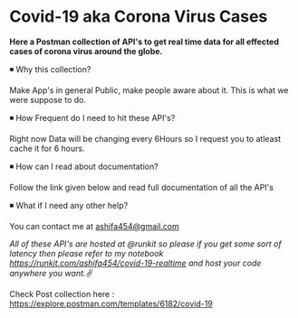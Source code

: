 # Covid-19 aka Corona Virus Cases #

__Here a Postman collection of API's to get real time data for all effected cases of corona virus around the globe.__

◾️ Why this collection?
    
   Make App's in general Public, make people aware about it. This is what we were suppose to do.

◾️ How Frequent do I need to hit these API's?
  
  Right now Data will be changing every 6Hours so I request you to atleast cache it for 6 hours.  
  
◾️ How can I read about documentation?
  
  Follow the link given below and read full documentation of all the API's
 
◾️ What if I need any other help?
  
  You can contact me at ashifa454@gmail.com
  
  _All of these API's are hosted at @runkit so please if you get some sort of latency then please refer to my notebook https://runkit.com/ashifa454/covid-19-realtime and host your code anywhere you want.✌_
  
  Check Post collection here : 
  https://explore.postman.com/templates/6182/covid-19
